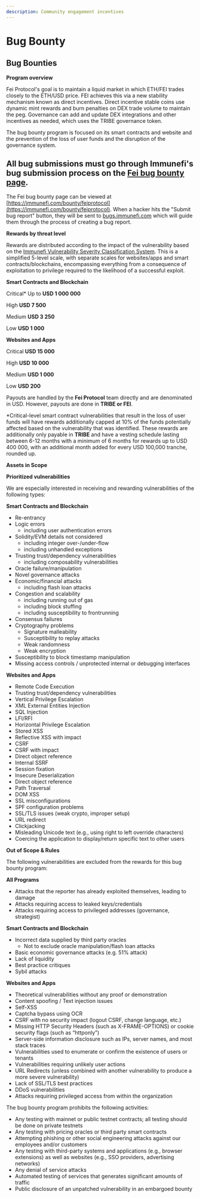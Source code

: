 ```yaml
---
description: Community engagement incentives
---
```


# Bug Bounty

## Bug Bounties

**Program overview**

Fei Protocol's goal is to maintain a liquid market in which ETH/FEI trades closely to the ETH/USD price. FEI achieves this via a new stability mechanism known as direct incentives. Direct incentive stable coins use dynamic mint rewards and burn penalties on DEX trade volume to maintain the peg. Governance can add and update DEX integrations and other incentives as needed, which uses the TRIBE governance token.

The bug bounty program is focused on its smart contracts and website and the prevention of the loss of user funds and the disruption of the governance system.

## All bug submissions must go through Immunefi's bug submission process on the [Fei bug bounty page](https://immunefi.com/bounty/feiprotocol).

The Fei bug bounty page can be viewed at [https://immunefi.com/bounty/feiprotocol](https://immunefi.com/bounty/feiprotocol). When a hacker hits the "Submit bug report" button, they will be sent to [bugs.immunefi.com](https://bugs.immunefi.com/) which will guide them through the process of creating a bug report.

**Rewards by threat level**

Rewards are distributed according to the impact of the vulnerability based on the [Immunefi Vulnerability Severity Classification System](https://immunefi.com/severity-system/). This is a simplified 5-level scale, with separate scales for websites/apps and smart contracts/blockchains, encompassing everything from a consequence of exploitation to privilege required to the likelihood of a successful exploit.

**Smart Contracts and Blockchain**

Critical\* Up to **USD 1 000 000**

High **USD 7 500**

Medium **USD 3 250**

Low **USD 1 000**

**Websites and Apps**

Critical **USD 15 000**

High **USD 10 000**

Medium **USD 1 000**

Low **USD 200**

Payouts are handled by the **Fei Protocol** team directly and are denominated in USD. However, payouts are done in **TRIBE or FEI**.

\*Critical-level smart contract vulnerabilities that result in the loss of user funds will have rewards additionally capped at 10% of the funds potentially affected based on the vulnerability that was identified. These rewards are additionally only payable in **TRIBE** and have a vesting schedule lasting between 6-12 months with a minimum of 6 months for rewards up to USD 400 000, with an additional month added for every USD 100,000 tranche, rounded up.

**Assets in Scope**

**Prioritized vulnerabilities**

We are especially interested in receiving and rewarding vulnerabilities of the following types:

**Smart Contracts and Blockchain**

* Re-entrancy
* Logic errors
  * including user authentication errors
* Solidity/EVM details not considered
  * including integer over-/under-flow
  * including unhandled exceptions
* Trusting trust/dependency vulnerabilities
  * including composability vulnerabilities
* Oracle failure/manipulation
* Novel governance attacks
* Economic/financial attacks
  * including flash loan attacks
* Congestion and scalability
  * including running out of gas
  * including block stuffing
  * including susceptibility to frontrunning
* Consensus failures
* Cryptography problems
  * Signature malleability
  * Susceptibility to replay attacks
  * Weak randomness
  * Weak encryption
* Susceptibility to block timestamp manipulation
* Missing access controls / unprotected internal or debugging interfaces

**Websites and Apps**

* Remote Code Execution
* Trusting trust/dependency vulnerabilities
* Vertical Privilege Escalation
* XML External Entities Injection
* SQL Injection
* LFI/RFI
* Horizontal Privilege Escalation
* Stored XSS
* Reflective XSS with impact
* CSRF
* CSRF with impact
* Direct object reference
* Internal SSRF
* Session fixation
* Insecure Deserialization
* Direct object reference
* Path Traversal
* DOM XSS
* SSL misconfigurations
* SPF configuration problems
* SSL/TLS issues \(weak crypto, improper setup\)
* URL redirect
* Clickjacking
* Misleading Unicode text \(e.g., using right to left override characters\)
* Coercing the application to display/return specific text to other users

**Out of Scope & Rules**

The following vulnerabilities are excluded from the rewards for this bug bounty program:

**All Programs**

* Attacks that the reporter has already exploited themselves, leading to damage
* Attacks requiring access to leaked keys/credentials
* Attacks requiring access to privileged addresses \(governance, strategist\)

**Smart Contracts and Blockchain**

* Incorrect data supplied by third party oracles
  * Not to exclude oracle manipulation/flash loan attacks
* Basic economic governance attacks \(e.g. 51% attack\)
* Lack of liquidity
* Best practice critiques
* Sybil attacks

**Websites and Apps**

* Theoretical vulnerabilities without any proof or demonstration
* Content spoofing / Text injection issues
* Self-XSS
* Captcha bypass using OCR
* CSRF with no security impact \(logout CSRF, change language, etc.\)
* Missing HTTP Security Headers \(such as X-FRAME-OPTIONS\) or cookie security flags \(such as “httponly”\)
* Server-side information disclosure such as IPs, server names, and most stack traces
* Vulnerabilities used to enumerate or confirm the existence of users or tenants
* Vulnerabilities requiring unlikely user actions
* URL Redirects \(unless combined with another vulnerability to produce a more severe vulnerability\)
* Lack of SSL/TLS best practices
* DDoS vulnerabilities
* Attacks requiring privileged access from within the organization

The bug bounty program prohibits the following activities:

* Any testing with mainnet or public testnet contracts; all testing should be done on private testnets
* Any testing with pricing oracles or third party smart contracts
* Attempting phishing or other social engineering attacks against our employees and/or customers
* Any testing with third-party systems and applications \(e.g., browser extensions\) as well as websites \(e.g., SSO providers, advertising networks\)
* Any denial of service attacks
* Automated testing of services that generates significant amounts of traffic
* Public disclosure of an unpatched vulnerability in an embargoed bounty

